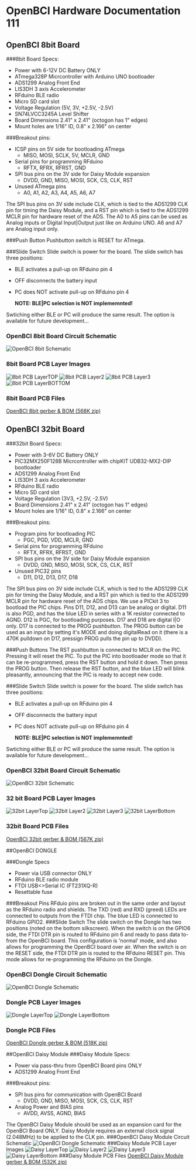 # OpenBCI Hardware Documentation 111
## OpenBCI 8bit Board

###8bit Board Specs:

 * Power with 6-12V DC Battery ONLY
 * ATmega328P Micrcontroller with Arduino UNO bootloader
 * ADS1299 Analog Front End 
 * LIS3DH 3 axis Accelerometer 
 * RFduino BLE radio 
 * Micro SD card slot
 * Voltage Regulation (5V, 3V, +2.5V, -2.5V)
 * SN74LVCC3245A Level Shifter
 * Board Dimensions 2.41" x 2.41" (octogon has 1" edges)
 * Mount holes are 1/16" ID, 0.8" x 2.166" on center
 

###Breakout pins:
 
 * ICSP pins on 5V side for bootloading ATmega 
 	* MISO, MOSI, SCLK, 5V, MCLR, GND
 * Serial pins for programming RFduino
 	* RFTX, RFRX, RFRST, GND
 * SPI bus pins on the 3V side for Daisy Module expansion
 	* DVDD, GND, MISO, MOSI, SCK, CS, CLK, RST
 * Unused ATmega pins
 	* A0, A1, A2, A3, A4, A5, A6, A7
 	
The SPI bus pins on 3V side include CLK, which is tied to the ADS1299 CLK pin for timing the Daisy Module, and a RST pin which is tied to the ADS1299 MCLR pin for hardware reset of the ADS. The A0 to A5 pins can be used as Analog inputs or Digital Input|Output just like on Arduino UNO. A6 and A7 are Analog input only.

###Push Button
Pushbutton switch is RESET for ATmega. 

###Slide Switch
Slide switch is power for the board. The slide switch has three positions:

* BLE activates a pull-up on RFduino pin 4
* OFF disconnects the battery input 
* PC does NOT activate pull-up on RFduino pin 4

    **NOTE: BLE|PC selection is NOT implememnted!**

Swtiching either BLE or PC will produce the same result. The option is available for future development... 

### OpenBCI 8bit Board Circuit Schematic

![OpenBCI 8bit Schematic](../assets/images/OBCI_V3_8bit-Schematic.jpg)


### 8bit Board PCB Layer Images

![8bit PCB LayerTOP](../assets/images/OBCI_8bit_layerTop.jpg)
![8bit PCB Layer2](../assets/images/OBCI_8bit_layerTwo.jpg)
![8bit PCB Layer3](../assets/images/OBCI_8bit_layerThree.jpg)
![8bit PCB LayerBOTTOM](../assets/images/OBCI_8bit_layerBottom_noMirror.jpg)



### 8bit Board PCB Files
[OpenBCI 8bit gerber & BOM (568K zip)](http://ultracortex.com/downloads/hardware/OpenBCI_8bit.zip)


## OpenBCI 32bit Board


###32bit Board Specs:

 * Power with 3-6V DC Battery ONLY
 * PIC32MX250F128B Micrcontroller with chipKIT UDB32-MX2-DIP bootloader
 * ADS1299 Analog Front End 
 * LIS3DH 3 axis Accelerometer 
 * RFduino BLE radio 
 * Micro SD card slot
 * Voltage Regulation (3V3, +2.5V, -2.5V)
 * Board Dimensions 2.41" x 2.41" (octogon has 1" edges)
 * Mount holes are 1/16" ID, 0.8" x 2.166" on center
 
###Breakout pins:
 
 * Program pins for bootloading PIC 
 	* PGC, PGD, VDD, MCLR, GND
 * Serial pins for programming RFduino
 	* RFTX, RFRX, RFRST, GND
 * SPI bus pins on the 3V side for Daisy Module expansion
 	* DVDD, GND, MISO, MOSI, SCK, CS, CLK, RST
 * Unused PIC32 pins
 	* D11, D12, D13, D17, D18
 	
The SPI bus pins on 3V side include CLK, which is tied to the ADS1299 CLK pin for timing the Daisy Module, and a RST pin which is tied to the ADS1299 MCLR pin for hardware reset of the ADS chips. We use a PICkit 3 to bootload the PIC chips. Pins D11, D12, and D13 can be analog or digital. D11 is also PGD, and has the blue LED in series with a 1K resistor connected to AGND. D12 is PGC, for bootloading purposes. D17 and D18 are digital I|O only. D17 is connected to the PROG pushbutton. The PROG button can be used as an input by setting it's MODE and doing digitalRead on it (there is a 470K pulldown on D17, pressign PROG pulls the pin up to DVDD).

###Push Buttons
The RST pushbutton is connected to MCLR on the PIC. Pressing it will reset the PIC. To put the PIC into bootloader mode so that it can be re-programmed, press the RST button and hold it down. Then press the PROG button. Then release the RST button, and the blue LED will blink pleasantly, announcing that the PIC is ready to accept new code.

###Slide Switch
Slide switch is power for the board. The slide switch has three positions:

* BLE activates a pull-up on RFduino pin 4
* OFF disconnects the battery input 
* PC does NOT activate pull-up on RFduino pin 4

    **NOTE: BLE|PC selection is NOT implememnted!**

Swtiching either BLE or PC will produce the same result. The option is available for future development... 


### OpenBCI 32bit Board Circuit Schematic

![OpenBCI 32bit Schematic](../assets/images/OBCI_V3_32bit-Schematic.jpg)


### 32 bit Board PCB Layer Images

![32bit LayerTop](../assets/images/OBCI_32bit_layerTop.jpg)
![32bit Layer2](../assets/images/OBCI_32bit_layerTwo.jpg)
![32bit Layer3](../assets/images/OBCI_32bit_layerThree.jpg)
![32bit LayerBottom](../assets/images/OBCI_32bit_layerBottom_noMirror.jpg)



### 32bit Board PCB Files
[OpenBCI 32bit gerber & BOM (567K zip)](http://ultracortex.com/downloads/hardware/OpenBCI_32bit.zip)

##OpenBCI DONGLE

###Dongle Specs

* Power via USB connector ONLY
* RFduino BLE radio module
* FTDI USB<>Serial IC (FT231XQ-R)
* Resettable fuse

###Breakout Pins
RFduio pins are broken out in the same order and layout as the RFduino radio and shields. The TXD (red) and RXD (greed) LEDs are connected to outputs from the FTDI chip. The blue LED is connected to RFduino GPIO2.
###Slide Switch
The slide switch on the Dongle has two positions (noted on the bottom silkscreen). When the switch is on the GPIO6 side, the FTDI DTR pin is routed to RFduino pin 6 and ready to pass data to-from the OpenBCI board. This configuration is 'normal' mode, and also allows for programming the OpenBCI board over air. When the switch is on the RESET side, the FTDI DTR pin is routed to the RFduino RESET pin. This mode allows for re-programming the RFduino on the Dongle. 
### OpenBCI Dongle Circuit Schematic

![OpenBCI Dongle Schematic](assets/images/OBCI_DONGLE-Schematic.jpg)


### Dongle PCB Layer Images

![Dongle LayerTop](../assets/images/OBCI_DONGLE_layerTop.jpg)
![Dongle LayerBottom](../assets/images/OBCI_DONGLE_layerBottom.jpg)



### Dongle PCB Files
[OpenBCI Dongle gerber & BOM (518K zip)](http://ultracortex.com/downloads/hardware/OpenBCI_Dongle.zip)

##OpenBCI Daisy Module
###Daisy Module Specs:

  
 * Power via pass-thru from OpenBCI Board pins ONLY
 * ADS1299 Analog Front End 

###Breakout pins:
 
 * SPI bus pins for communication with OpenBCI Board
 	* DVDD, GND, MISO, MOSI, SCK, CS, CLK, RST
 * Analog Power and BIAS pins
 	* AVDD, AVSS, AGND, BIAS
 	
The OpenBCI Daisy Module should be used as an expansion card for the OpenBCI Board ONLY. Daisy Modyle requires an external clock signal (2.048MHz) to be applied to the CLK pin.
###OpenBCI Daisy Module Circuit Schematic
![OpenBCI Dongle Schematic](../assets/images/OBCI_V3_Daisy-Schematic.jpg)
###Daisy Module PCB Layer Images
![Daisy LayerTop](../assets/images/OBCI_DaisyModule_layerTop.jpg)
![Daisy Layer2](../assets/images/OBCI_DaisyModule_layerTwo.jpg)
![Daisy Layer3](../assets/images/OBCI_DaisyModule_layerThree.jpg)
![Daisy LayerBottom](../assets/images/OBCI_DaisyModule_layerBottom_noMirror.jpg)
###Daisy Module PCB Files
[OpenBCI Daisy Module gerber & BOM (532K zip)](http://ultracortex.com/downloads/hardware/OpenBCI_DaisyModule.zip)
